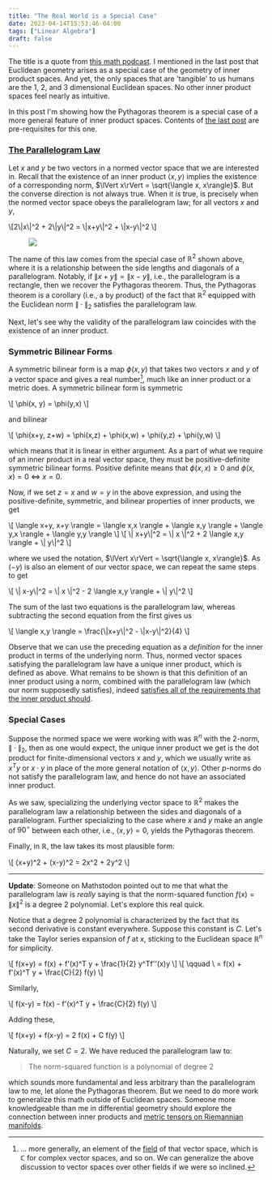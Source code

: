 ```yaml
---
title: "The Real World is a Special Case"
date: 2023-04-14T15:53:46-04:00
tags: ["Linear Algebra"]
draft: false
---
```


The title is a quote from [this math podcast](https://theartofmathematicspodcast.com). I mentioned in the last post that Euclidean geometry arises as a special case of the geometry of inner product spaces. And yet, the only spaces that are 'tangible' to us humans are the $1$, $2$, and $3$ dimensional Euclidean spaces. No other inner product spaces feel nearly as intuitive.

<!-- [^huge_footnote] -->
<!-- [^huge_footnote]: I think the real world just manifests as a $3$ dimensional Euclidean space in particular, and it is our ability to project this space into lower dimensions that imparts to us our intuition about $1$ and $2$ dimensional Euclidean spaces. You could argue that *time* is a $1$ dimensional space which we can observe directly, but I don't think humans have a good internal perception of time. -->
In this post I'm showing how the <span class=accented>Pythagoras theorem</span> is a special case of a more general feature of inner product spaces. Contents of [the last post](/posts/norms_metrics) are pre-requisites for this one.
<!-- When I want to think about $1$ dimensional spaces, I'm instead picturing a ruler in my head, or one of those high-school physics problems involving a train moving at constant velocity. -->

<!-- Anyway, now I will generalize the Pythagoras theorem, which in its most common form is a theorem for $\mathbb R^2$. It is more generally a statement about inner product spaces. -->

<!-- # TODO: how do you measure flatness of a space -->

###  [The Parallelogram Law](https://en.wikipedia.org/wiki/Parallelogram_law)

Let $x$ and $y$ be two vectors in a normed vector space that we are interested in.
Recall that the existence of an inner product $\langle x, y\rangle$ implies the existence of a corresponding norm, $\lVert x\rVert = \sqrt{\langle x, x\rangle}$. But the converse direction is not always true.
When it *is* true, is precisely when the normed vector space obeys the parallelogram law; for all vectors $x$ and $y$,

<p>
\[2\|x\|^2 + 2\|y\|^2 = \|x+y\|^2 + \|x-y\|^2 \]
</p>

<div>
<!-- <figure class=invertible style="max-width: 25%;"> -->
<figure class=invertible>
<img src=/post-images/linear_algebra/parallelogram_1.png>
</figure>
</div>

The name of this law comes from the special case of $\mathbb R^2$ shown above, where it is a relationship between the side lengths and diagonals of a parallelogram. Notably, if $\lVert x+y \rVert=\lVert x-y \rVert$, i.e., the parallelogram is a rectangle, then we recover the Pythagoras theorem. Thus, the Pythagoras theorem is a corollary (i.e., a by product) of the fact that $\mathbb R^2$ equipped with the Euclidean norm $\lVert{}\cdot{}\rVert_2$ satisfies the parallelogram law.

Next, let's see why the validity of the parallelogram law coincides with the existence of an inner product.

### Symmetric Bilinear Forms

A <span class=accented>symmetric bilinear form</span> is a map $\phi(x,y)$ that takes two vectors $x$ and $y$ of a vector space and gives a real number[^2], much like an inner product or a metric does. A symmetric bilinear form is symmetric

[^2]: ... more generally, an element of the [field](https://en.wikipedia.org/wiki/Symmetric_bilinear_form) of that vector space, which is $\mathbb C$ for complex vector spaces, and so on. We can generalize the above discussion to vector spaces over other fields if we were so inclined.

<p>
\[
\phi(x, y) = \phi(y,x)
\]
</p>

and bilinear 

<p>
\[
\phi(x+y, z+w) = \phi(x,z) + \phi(x,w) + \phi(y,z) + \phi(y,w)
\]
</p>

<!-- The word 'Hermitian' refers to the fact that we're talking about real numbers (recall that Hermitian matrices have real eigenvalues).  -->
which means that it is linear in either argument.
As a part of what we require of an inner product in a real vector space, they must be positive-definite symmetric bilinear forms. Positive definite means that $\phi(x,x)\geq 0$ and $\phi(x,x)=0$ $\Leftrightarrow$ $x=0$. 

Now, if we set $z=x$ and $w=y$ in the above expression, and using the positive-definite, symmetric, and bilinear properties of inner products, we get

<p>
\[
    \langle x+y, x+y \rangle = \langle x,x \rangle + \langle x,y \rangle + \langle y,x \rangle + \langle y,y \rangle
\]
\[
   \| x+y\|^2 = \| x \|^2 + 2 \langle x,y \rangle + \| y\|^2
\]
</p>

where we used the notation, $\lVert x\rVert = \sqrt{\langle x, x\rangle}$.
As $(-y)$ is also an element of our vector space, we can repeat the same steps to get 
<p>
\[
   \| x-y\|^2 = \| x \|^2 - 2 \langle x,y \rangle + \| y\|^2
\]
</p>

The sum of the last two equations is the parallelogram law, whereas
subtracting the second equation from the first gives us 

<p>
\[
   \langle x,y \rangle = \frac{\|x+y\|^2 - \|x-y\|^2}{4}
\]
</p>

Observe that we can use the preceding equation as a *definition* for the inner product in terms of the underlying norm.
Thus, normed vector spaces satisfying the parallelogram law have a unique inner product, which is defined as above. What remains to be shown is that this definition of an inner product using a norm, combined with the parallelogram law (which our norm supposedly satisfies), indeed [satisfies all of the requirements that the inner product should](https://mathoverflow.net/questions/123/linearity-of-the-inner-product-using-the-parallelogram-law).

### Special Cases
Suppose the normed space we were working with was $\mathbb R^n$ with the $2$-norm, $\lVert{}\cdot{}\rVert_2$, then as one would expect, the unique inner product we get is the dot product for finite-dimensional vectors $x$ and $y$, which we usually write as $x^Ty$ or $x\cdot y$ in place of the more general notation of $\langle x, y \rangle$. Other $p$-norms do not satisfy the parallelogram law, and hence do not have an associated inner product.

As we saw, specializing the underlying vector space to $\mathbb R^2$ makes the parallelogram law a relationship between the sides and diagonals of a parallelogram. Further specializing to the case where $x$ and $y$ make an angle of $90^\circ$ between each other, i.e., $\langle x,y\rangle = 0$, yields the Pythagoras theorem. 

Finally, in $\mathbb R$, the law takes its most plausible form:

<p>
\[
   (x+y)^2 + (x-y)^2 = 2x^2 + 2y^2
   \]
</p>

<hr>

**Update**: Someone on Mathstodon pointed out to me that what the parallelogram law is *really* saying is that the norm-squared function $f(x)=\lVert x\rVert^2$ is a degree $2$ polynomial. Let's explore this real quick.
<!-- 
If we can write the norm-squared function $f(x)=\lVert x\rVert^2$ as an inner product, $\langle x, x\rangle$, then we can differentiate it twice to get

<p>
\[ \frac{\partial ^2 }{\partial x ^2} \|x\|^2 = 
\frac{\partial }{\partial x} 2\|x\|  =
\frac{\partial }{\partial x} 2\sqrt{\langle x, x\rangle} = 
\frac{\frac{\partial }{\partial x}\|x\|}{\sqrt{\langle x, x\rangle}}
 \]
</p> -->


Notice that a degree $2$ polynomial is characterized by the fact that its second derivative is constant everywhere. Suppose this constant is $C$. Let's take the Taylor series expansion of $f$ at $x$, sticking to the Euclidean space $\mathbb R^n$ for simplicity.

<p>
\[
  f(x+y) = f(x) + f'(x)^T y + \frac{1}{2} y^Tf''(x)y \]
  \[ \qquad \ = f(x) + f'(x)^T y + \frac{C}{2} f(y) 
   \]
</p>

Similarly,

<p>
\[
  f(x-y) = f(x) - f'(x)^T y + \frac{C}{2} f(y) 
   \]
</p>

Adding these,

<p>
\[ f(x+y) + f(x-y) = 2 f(x) + C f(y) \]
</p>

Naturally, we set $C=2$. We have reduced the parallelogram law to: 

> <span class=accented>The norm-squared function is a polynomial of degree $2$</span>

which sounds more fundamental and less arbitrary than the parallelogram law to me, let alone the Pythagoras theorem. But we need to do more work to generalize this math outside of Euclidean spaces. Someone more knowledgeable than me in differential geometry should explore the connection between inner products and [metric tensors on Riemannian manifolds](https://en.wikipedia.org/wiki/Metric_tensor).

<!-- Please reach out to me if you have a neat/natural intuition for where the parallelogram law *really* comes from! -->

<!--
### What *is* the Parallelogram Law?

Let's see where this weirdly fundamental feature of Euclidean spaces comes from. If the Euclidean space is so natural and tangible to us, surely there must be a more intuitive explanation for this law. Consider the following picture:

<div>
 <figure class=invertible style="max-width: 25%;">
<figure class=invertible>
<img src=/post-images/linear_algebra/parallelogram_2.png>
</figure>
</div>

Suppose you had to travel from one of the blue points, to the black (white, if you have dark mode on) point, to the other blue point. Then what the parallelogram law is *really* saying that <span class=accented>traveling in straight lines</span> (along $x+y$ and $x-y$) <span class=accented>is faster than taking a roundabout path</span>. To see this, recall that the norm of a vector space defines a distance between points $x$ and $y$, given by $\lVert x - y \rVert$. The total distance of the straight line journey is $\lVert x+y \rVert + \lVert x-y \rVert$.

But what if you traveled along the black lines instead? You would need to travel $\lVert x\rVert$

-->



<!-- It remains to be unpacked in a future post what the parallelogram law is *really* saying. I mean... it doesn't look all that fundamental to me? Does anybody actually use it to define an inner product which isn't already obvious? We know all about dot products, show us something more interesting. -->

<!-- #### But what is the Parallelogram Law *really* saying?

The so called law is really establishing the *flatness* of an affine space.
An affine space is a vector space that has [forgotten its origin](https://ncatlab.org/nlab/show/affine+space), i.e., where you choose to place the origin does not change its structure. -->

<!-- It is a special case of [sesquilinear forms](https://en.wikipedia.org/wiki/Sesquilinear_form) for complex vector spaces.  -->